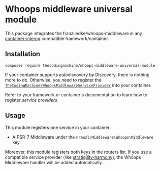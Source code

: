 # Whoops middleware universal module

This package integrates the franzliedke/whoops-middleware in any [container-interop](https://github.com/container-interop/service-provider) compatible framework/container.

## Installation

```
composer require thecodingmachine/whoops-middleware-universal-module
```

If your container supports autodiscovery by Discovery, there is nothing more to do.
Otherwise, you need to register the [`TheCodingMachine\WhoopsMiddlewareServiceProvider`](src/WhoopsMiddlewareServiceProvider.php) into your container.

Refer to your framework or container's documentation to learn how to register *service providers*.

## Usage

This module registers one service in your container:

- A PSR-7 Middleware under the `Franzl\Middleware\Whoops\Middleware` key.

Moreover, this module registers both keys in the routers list. If you use a compatible service provider (like [stratigility-harmony](https://github.com/thecodingmachine/stratigility-harmony)), the Whoops Middleware handler will be added automatically.
